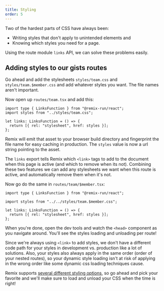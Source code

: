 ```yaml
---
title: Styling
order: 5
---
```


Two of the hardest parts of CSS have always been:

- Writing styles that don't apply to unintended elements and
- Knowing which styles you need for a page.

Using the route module `links` API, we can solve these problems easily.

## Adding styles to our gists routes

Go ahead and add the stylesheets `styles/team.css` and `styles/team.$member.css` and add whatever styles you want. The file names aren't important.

Now open up `routes/team.tsx` and add this:

```tsx [1,2]
import type { LinksFunction } from "@remix-run/react";
import styles from "../styles/team.css";

let links: LinksFunction = () => {
  return [{ rel: "stylesheet", href: styles }];
};
```

Remix will emit that asset to your browser build directory and fingerprint the file name for easy caching in production. The `styles` value is now a url string pointing to the asset.

The `links` export tells Remix which `<link>` tags to add to the document when this page is active (and which to remove when its not). Combining these two features we can add any stylesheets we want when this route is active, and automatically remove them when it's not.

Now go do the same in `routes/team/$member.tsx`:

```tsx [3,5-7]
import type { LinksFunction } from "@remix-run/react";

import styles from "../../styles/team.$member.css";

let links: LinksFunction = () => {
  return [{ rel: "stylesheet", href: styles }];
};
```

When you're done, open the dev tools and watch the `<head>` component as you navigate around. You'll see the styles loading and unloading per route!

Since we're always using `<link>` to add styles, we don't have a different code path for your styles in development vs. production like a lot of solutions. Also, your styles also always apply in the same order (order of your nested routes), so your dynamic style loading isn't at risk of applying in the wrong order like some dynamic css loading techniques cause.

Remix supports [several different styling options](../../styling/), so go ahead and pick your favorite and we'll make sure to load and unload your CSS when the time is right!
